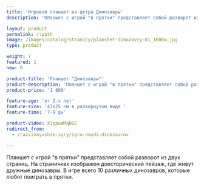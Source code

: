 ```yaml
---
title: 'Игровой планшет из фетра Динозавры'
description: 'Планшет с игрой "в прятки" представляет собой разворот из двух страниц. На страничках изображен доисторический пейзаж, где прячутся 10 динозавриков.'

layout: product
permalink: /:path
image: /images/catalog/stranicy/planshet-dinozavry-01_1600w.jpg
type: product

weight: 7
featured: 1
new: 0

product-title: 'Планшет "Динозавры"'
product-description: 'Планшет с игрой "в прятки" представляет собой разворот из двух страниц. На страничках изображен доисторический пейзаж, где живут дружные динозавры. В игре всего 10 различных динозавров, которые любят поиграть в прятки.'
product-price: '1 800'

feature-age: 'от 2-х лет'
feature-size: '47х25 см в развернутом виде '
feature-time: '7-9 дн'

product-video: XJppuWMqBGE
redirect_from:
  - /razvivayushie-igry/igra-naydi-dinozavrov

---
```

Планшет с игрой "в прятки" представляет собой разворот из двух страниц. На страничках изображен доисторический пейзаж, где живут дружные динозавры. В игре всего 10 различных динозавров, которые любят поиграть в прятки. 